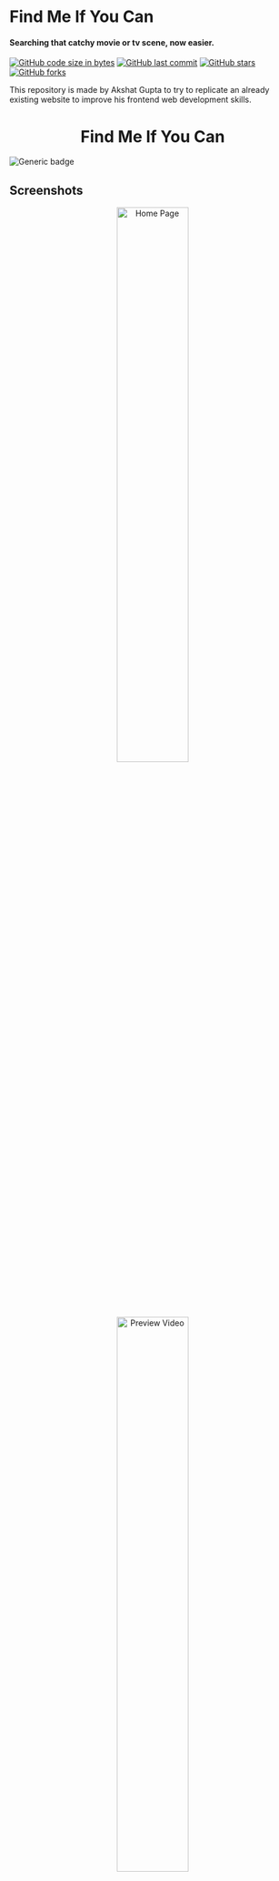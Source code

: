 # Find Me If You Can

#### Searching that catchy movie or tv scene, now easier.

[![GitHub code size in bytes](https://img.shields.io/github/languages/code-size/akshatvg/FMIYC?logo=github&style=social)](https://github.com/akshatvg/) [![GitHub last commit](https://img.shields.io/github/last-commit/akshatvg/FMIYC?style=social&logo=git)](https://github.com/akshatvg/) [![GitHub stars](https://img.shields.io/github/stars/akshatvg/FMIYC?style=social)](https://github.com/akshatvg/FMIYC/stargazers) [![GitHub forks](https://img.shields.io/github/forks/akshatvg/FMIYC?style=social&logo=git)](https://github.com/akshatvg/FMIYC/network)

This repository is made by Akshat Gupta to try to replicate an already existing website to improve his frontend web development skills.

<h1 align="center">
Find Me If You Can
</h1>

![Generic badge](https://img.shields.io/badge/timemator-clone-orange) 

## Screenshots
<p align="center">
<img src="https://github.com/akshatvg/FMIYC/blob/master/pics/home.png" width="50%x" alt="Home Page"/>
<img src="https://github.com/akshatvg/FMIYC/blob/master/pics/preview-video.png" width="50%x" alt="Preview Video"/>
<img src="https://github.com/akshatvg/FMIYC/blob/master/pics/guess.png" width="50%x" alt="Final Guess"/>
</p>

## Requirements

[![GitHub top language](https://img.shields.io/github/languages/top/akshatvg/FMIYC?logo=python&style=social)](https://github.com/akshatvg/)

The source code of this project is written in **`HTML/CSS/JS, Flask`**. So, you need to install `requirements.txt` to run this project.

## Instructions
```
$ git clone https://github.com/akshatvg/FMIYC
$ cd FMIYC
$ pip3 install -r requirements.txt
$ aws configure
AWS Access Key ID [None]: #
AWS Secret Access Key [None]: #
Default region name [None]: ap-south-1
Default output format [None]: 
$ python3 app.py
```

## Why FMIYC?
Scrolling through Instagram or Facebook and came across a really funny or interesting clip from a movie or show?
Spend hours thinking about it but still can’t find where the scene is from and now you cannot get the scene out of your head?
FMIYC helps you find the movie or show with a clean and user friendly UI where the user is just required to upload the video onto our website. Once uploaded, within a few minutes, we give the user the awaited name he/ she was waiting for!

## How to use FMIYC?
1. Upload the unknown video clip on FMIYC
2. Click on search
3. See the movie or show you were so confused about
4. Enjoy! It's that simple :heart_eyes:

## Technologies used:
1. HTML/CSS
2. Bootstrap
3. Flask
4. Python
5. AWS 
6. AWS Rekognition
7. Google APIs
8. Google Cloud Platform
9. Microsoft Azure

## Challenges we ran into
We started creating the web application with Flask since it's easier and faster to develop. We usually do this and then migrate to a Django application. This time it was tough to do that considering our excessive dependency on AWS. We made our Flask application easily executable instead.


## Need help?

Feel free to contact me via [Facebook](https://www.facebook.com/akshatvg).

Invite me to connect on [LinkedIn](https://www.linkedin.com/in/akshatvg/).

[![Facebook](https://img.shields.io/badge/Facebook-add-blue.svg?logo=facebook&logoColor=white)](https://www.facebook.com/akshatvg) [![Quora](https://img.shields.io/badge/Quora-ask-red.svg?logo=quora)](https://www.quora.com/profile/Akshat-Gupta-279) [![Instagram](https://img.shields.io/badge/Instagram-follow-purple.svg?logo=instagram&logoColor=white)](https://www.instagram.com/akshatvg/) [![GitHub](https://img.shields.io/badge/Snapchat-add-yellow.svg?logo=snapchat&logoColor=white)](https://www.snapchat.com/add/akshatvg) [![Medium](https://img.shields.io/badge/Medium-follow-black.svg?logo=medium&logoColor=white)](https://medium.com/@akshatvg)


```bash



 _____ _                 _     __   __            
|_   _| |               | |    \ \ / /            
  | | | |__   __ _ _ __ | | __  \ V /___  _   _   
  | | | '_ \ / _` | '_ \| |/ /   \ // _ \| | | |  
  | | | | | | (_| | | | |   <    | | (_) | |_| |  
  \_/ |_| |_|\__,_|_| |_|_|\_\   \_/\___/ \__,_|  
                                                  
                                                  
______                                            
|  ___|                                           
| |_ ___  _ __                                    
|  _/ _ \| '__|                                   
| || (_) | |                                      
\_| \___/|_|                                      
                                                  
                                                  
______      _               _   _               _ 
| ___ \    (_)             | | | |             | |
| |_/ / ___ _ _ __   __ _  | |_| | ___ _ __ ___| |
| ___ \/ _ \ | '_ \ / _` | |  _  |/ _ \ '__/ _ \ |
| |_/ /  __/ | | | | (_| | | | | |  __/ | |  __/_|
\____/ \___|_|_| |_|\__, | \_| |_/\___|_|  \___(_)
                     __/ |                        
                    |___/                         

 


```

## License

**MIT &copy; [Akshat Gupta](https://github.com/akshatvg/FMIYC/blob/master/LICENSE)**

[![GitHub license](https://img.shields.io/github/license/akshatvg/FMIYC?style=social&logo=github)](https://github.com/akshatvg/FMIYC/blob/master/LICENSE) [![Twitter Follow](https://img.shields.io/twitter/follow/akshatvg?style=social)](https://twitter.com/akshatvg)

---------

```javascript

if (youEnjoyed) {
    starThisRepository();
}

```

-----------
